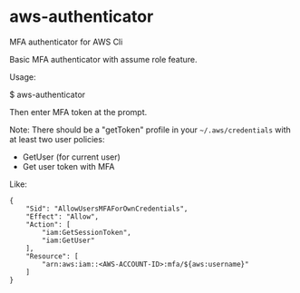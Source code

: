 # aws-authenticator
MFA authenticator for AWS Cli

Basic MFA authenticator with assume role feature.

Usage:

  $ aws-authenticator

Then enter MFA token at the prompt.
  
Note: There should be a "getToken" profile in your `~/.aws/credentials` with at least two user policies:
  
* GetUser (for current user)
* Get user token with MFA

Like:

    {
        "Sid": "AllowUsersMFAForOwnCredentials",
        "Effect": "Allow",
        "Action": [
            "iam:GetSessionToken",
            "iam:GetUser"
        ],
        "Resource": [
            "arn:aws:iam::<AWS-ACCOUNT-ID>:mfa/${aws:username}"
        ]
    }
